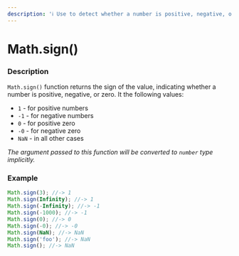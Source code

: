 ```yaml
---
description: 'ℹ️ Use to detect whether a number is positive, negative, or zero.'
---
```


# Math.sign\(\)

### Description

`Math.sign()` function returns the sign of the value, indicating whether a number is positive, negative, or zero. It the following values:

* `1` - for positive numbers
* `-1` - for negative numbers
* `0` - for positive zero
* `-0` - for negative zero
* `NaN` - in all other cases

_The argument passed to this function will be converted to `number` type implicitly._

### Example

```javascript
Math.sign(3); //-> 1
Math.sign(Infinity); //-> 1
Math.sign(-Infinity); //-> -1
Math.sign(-1000); //-> -1
Math.sign(0); //-> 0
Math.sign(-0); //-> -0
Math.sign(NaN); //-> NaN
Math.sign('foo'); //-> NaN
Math.sign(); //-> NaN
```

